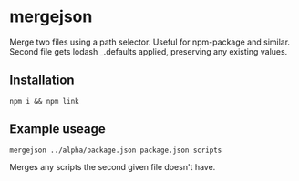 # mergejson

Merge two files using a path selector. Useful for npm-package and similar. Second file gets lodash _.defaults applied, preserving any existing values.

## Installation

```
npm i && npm link
```

<h2>Example useage</h2>

```
mergejson ../alpha/package.json package.json scripts
```

Merges any scripts the second given file doesn't have.
